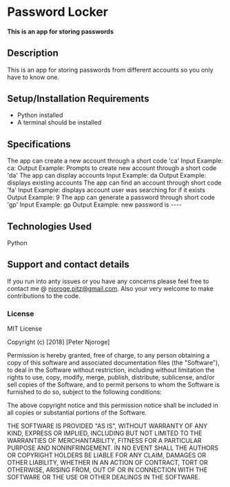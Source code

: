 # Password Locker
#### This is an app for storing passwords
## Description
This is an app for storing passwords from different accounts so you only have to know one.
## Setup/Installation Requirements
* Python installed 
* A terminal should be installed
## Specifications
The app can create a new account through a short code 'ca'
    Input Example: ca:
	Output Example: Prompts to create new account through a short code 'da'
The app can display accounts
    Input Example: da
    Output Example: displays existing accounts
The app can find an account through short code 'fa'
    Input Example: displays account user was searching for if it exists
    Output Example: 9
The app can generate a password through short code 'gp'
    Input Example: gp
    Output Example: new password is ---- 

## Technologies Used
Python 
## Support and contact details
If you run into anty issues or you have any concerns please feel free to contact me @ njoroge.pitz@gmail.com. Also your very welcome to make contributions to the code.
### License
MIT License

Copyright (c) [2018] [Peter Njoroge]

Permission is hereby granted, free of charge, to any person obtaining a copy
of this software and associated documentation files (the "Software"), to deal
in the Software without restriction, including without limitation the rights
to use, copy, modify, merge, publish, distribute, sublicense, and/or sell
copies of the Software, and to permit persons to whom the Software is
furnished to do so, subject to the following conditions:

The above copyright notice and this permission notice shall be included in all
copies or substantial portions of the Software.

THE SOFTWARE IS PROVIDED "AS IS", WITHOUT WARRANTY OF ANY KIND, EXPRESS OR
IMPLIED, INCLUDING BUT NOT LIMITED TO THE WARRANTIES OF MERCHANTABILITY,
FITNESS FOR A PARTICULAR PURPOSE AND NONINFRINGEMENT. IN NO EVENT SHALL THE
AUTHORS OR COPYRIGHT HOLDERS BE LIABLE FOR ANY CLAIM, DAMAGES OR OTHER
LIABILITY, WHETHER IN AN ACTION OF CONTRACT, TORT OR OTHERWISE, ARISING FROM,
OUT OF OR IN CONNECTION WITH THE SOFTWARE OR THE USE OR OTHER DEALINGS IN THE
SOFTWARE.
